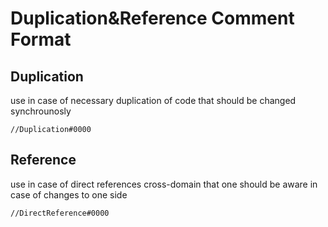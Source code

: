 # Duplication&Reference Comment Format

## Duplication
use in case of necessary duplication of code that should be changed synchrounosly
```
//Duplication#0000
```
## Reference
use in case of direct references cross-domain that one should be aware in case of changes to one side
```
//DirectReference#0000
```